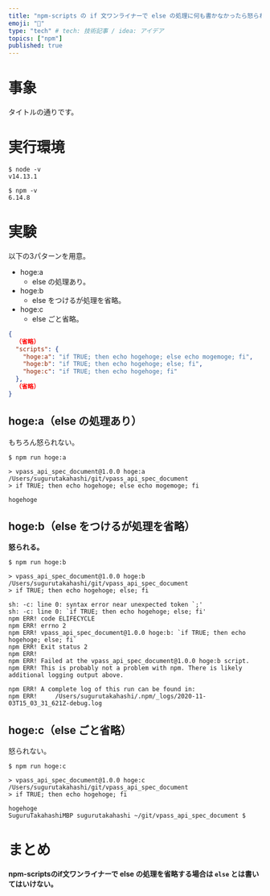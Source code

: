 ```yaml
---
title: "npm-scripts の if 文ワンライナーで else の処理に何も書かなかったら怒られる件"
emoji: "🔖"
type: "tech" # tech: 技術記事 / idea: アイデア
topics: ["npm"]
published: true
---
```

# 事象

タイトルの通りです。

# 実行環境

```
$ node -v
v14.13.1

$ npm -v
6.14.8
```

# 実験

以下の3パターンを用意。

- hoge:a
    - else の処理あり。
- hoge:b
    - else をつけるが処理を省略。
- hoge:c
    - else ごと省略。

```json:package.json
{
  （省略）
  "scripts": {
    "hoge:a": "if TRUE; then echo hogehoge; else echo mogemoge; fi",
    "hoge:b": "if TRUE; then echo hogehoge; else; fi",
    "hoge:c": "if TRUE; then echo hogehoge; fi"
  },
  （省略）
}
```

## hoge:a（else の処理あり）

もちろん怒られない。

```
$ npm run hoge:a

> vpass_api_spec_document@1.0.0 hoge:a /Users/sugurutakahashi/git/vpass_api_spec_document
> if TRUE; then echo hogehoge; else echo mogemoge; fi

hogehoge
```

## hoge:b（else をつけるが処理を省略）

**怒られる。**

```
$ npm run hoge:b

> vpass_api_spec_document@1.0.0 hoge:b /Users/sugurutakahashi/git/vpass_api_spec_document
> if TRUE; then echo hogehoge; else; fi

sh: -c: line 0: syntax error near unexpected token `;'
sh: -c: line 0: `if TRUE; then echo hogehoge; else; fi'
npm ERR! code ELIFECYCLE
npm ERR! errno 2
npm ERR! vpass_api_spec_document@1.0.0 hoge:b: `if TRUE; then echo hogehoge; else; fi`
npm ERR! Exit status 2
npm ERR! 
npm ERR! Failed at the vpass_api_spec_document@1.0.0 hoge:b script.
npm ERR! This is probably not a problem with npm. There is likely additional logging output above.

npm ERR! A complete log of this run can be found in:
npm ERR!     /Users/sugurutakahashi/.npm/_logs/2020-11-03T15_03_31_621Z-debug.log
```

## hoge:c（else ごと省略）

怒られない。

```
$ npm run hoge:c

> vpass_api_spec_document@1.0.0 hoge:c /Users/sugurutakahashi/git/vpass_api_spec_document
> if TRUE; then echo hogehoge; fi

hogehoge
SuguruTakahashiMBP sugurutakahashi ~/git/vpass_api_spec_document $ 
```

# まとめ
**npm-scriptsのif文ワンライナーで else の処理を省略する場合は `else` とは書いてはいけない。**
